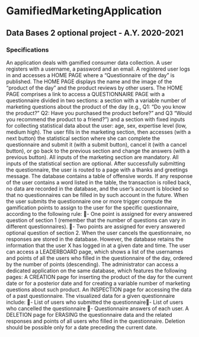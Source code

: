 # GamifiedMarketingApplication
## Data Bases 2 optional project - A.Y. 2020-2021

### Specifications
An application deals with gamified consumer data collection. A user registers with a username, a password and an email. A registered user logs in and accesses a HOME PAGE where a “Questionnaire of the day” is published. 
The HOME PAGE displays the name and the image of the “product of the day” and the product reviews by other users. The HOME PAGE comprises a link to access a QUESTIONNAIRE PAGE with a questionnaire divided in two sections: a section with a variable number of marketing questions about the product of the day (e.g., Q1: “Do you know the product?” Q2: Have you purchased the product before?” and Q3 “Would you recommend the product to a friend?”) and a section with fixed inputs for collecting statistical data about the user: age, sex, expertise level (low, medium high). The user fills in the marketing section, then accesses (with a next button) the statistical section where she can complete the questionnaire and submit it (with a submit button), cancel it (with a cancel button), or go back to the previous section and change the answers (with a previous button). All inputs of the marketing section are mandatory. All inputs of the statistical section are optional. 
After successfully submitting the questionnaire, the user is routed to a page with a thanks and greetings message. 
The database contains a table of offensive words. If any response of the user contains a word listed in the table, the transaction is rolled back, no data are recorded in the database, and the user’s account is blocked so that no questionnaires can be filled in by such account in the future. 
When the user submits the questionnaire one or more trigger compute the gamification points to assign to the user for the specific questionnaire, according to the following rule:  - One point is assigned for every answered question of section 1 (remember that the number of questions can vary in different questionnaires). - Two points are assigned for every answered optional question of section 2. 
When the user cancels the questionnaire, no responses are stored in the database. However, the database retains the information that the user X has logged in at a given date and time. 
The user can access a LEADERBOARD page, which shows a list of the usernames and points of all the users who filled in the questionnaire of the day, ordered by the number of points (descending). 
The administrator can access a dedicated application on the same database, which features the following pages: 
A CREATION page for inserting the product of the day for the current date or for a posterior date and for creating a variable number of marketing questions about such product. 
An INSPECTION page for accessing the data of a past questionnaire. The visualized data for a given questionnaire include: - List of users who submitted the questionnaire- List of users who cancelled the questionnaire - Questionnaire answers of each user. 
A DELETION page for ERASING the questionnaire data and the related responses and points of all users who filled in the questionnaire. Deletion should be possible only for a date preceding the current date. 
